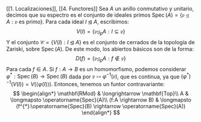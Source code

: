 [[1. Localizaciones]], [[4. Functores]]
Sea $A$ un anillo conmutativo y unitario, decimos que su espectro es el conjunto de ideales primos $\operatorname{Spec}(A) = \{\mathfrak{p}\unlhd A: \mathfrak{p} \text{ es primo}\}$. Para cada ideal $I \unlhd A$, escribimos:
$$V(I) = \{ \mathfrak{p}\unlhd_{p} A : I \subseteq \mathfrak{p} \}$$Y el conjunto $\mathcal{C}=\{ V(I):I\unlhd A \}$ es el conjunto de cerrados de la topología de Zariski, sobre $\operatorname{Spec}(A)$. De este modo, los abiertos básicos son de la forma:$$D(f) = \{ \mathfrak{p}\unlhd_{p} A:f\notin \mathfrak{p} \}$$Para cada $f\in A$. Si $f:A \longrightarrow B$ es un homomorfismo, podemos considerar $\varphi^{*}:\operatorname{Spec}(B) \longrightarrow \operatorname{Spec}(B)$ dada por $\mathfrak{p} \mapsto \varphi^{-1}(\mathfrak{p})$, que es continua, ya que $(\varphi^{*})^{-1}(V(I)) = V(\langle\varphi(I)\rangle)$. Entonces, tenemos un funtor contravariante: 
$$
\begin{align*}
\mathbf{RMod} & \longrightarrow \mathbf{Top}\\
A & \longmapsto \operatorname{Spec}(A)\\
(f:A \rightarrow B) & \longmapsto (f^{*}:\operatorname{Spec}(B) \rightarrow \operatorname{Spec}(A))
\end{align*}
$$
